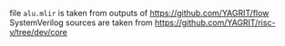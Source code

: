 
file `alu.mlir` is taken from outputs of https://github.com/YAGRIT/flow
SystemVerilog sources are taken from https://github.com/YAGRIT/risc-v/tree/dev/core

